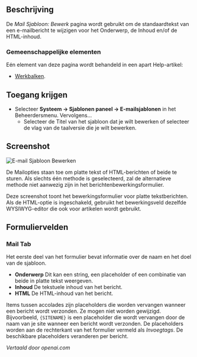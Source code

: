 <!-- Filename: Help4.x:Mail_Template:_Edit  / Display title: Bewerk E-mailsjabloon -->

## Beschrijving

De *Mail Sjabloon: Bewerk* pagina wordt gebruikt om de standaardtekst van een e-mailbericht te wijzigen voor het Onderwerp, de Inhoud en/of de HTML-inhoud.

### Gemeenschappelijke elementen

Eén element van deze pagina wordt behandeld in een apart Help-artikel:

* [Werkbalken](jdocmanual?article=help/common-elements/toolbars).

## Toegang krijgen

- Selecteer **Systeem → Sjablonen paneel → E-mailsjablonen** in het
  Beheerdersmenu. Vervolgens...
  - Selecteer de Titel van het sjabloon dat je wilt bewerken of selecteer 
    de vlag van de taalversie die je wilt bewerken.

## Screenshot

![E-mail Sjabloon Bewerken](../../../nl/images/mail/edit-mail-template.png)

De Mailopties staan toe om platte tekst of HTML-berichten of beide te sturen. Als slechts één methode is geselecteerd, zal de alternatieve methode niet aanwezig zijn in het berichtenbewerkingsformulier.

Deze screenshot toont het bewerkingsformulier voor platte tekstberichten. Als de HTML-optie is ingeschakeld, gebruikt het bewerkingsveld dezelfde WYSIWYG-editor die ook voor artikelen wordt gebruikt.

## Formuliervelden

### Mail Tab

Het eerste deel van het formulier bevat informatie over de naam en het doel van de sjabloon.

- **Onderwerp** Dit kan een string, een placeholder of een combinatie van beide in platte tekst weergeven.
- **Inhoud** De tekstuele inhoud van het bericht.
- **HTML** De HTML-inhoud van het bericht.

Items tussen accolades zijn placeholders die worden vervangen wanneer een bericht wordt verzonden. Ze mogen niet worden gewijzigd. Bijvoorbeeld, `{SITENAME}` is een placeholder die wordt vervangen door de naam van je site wanneer een bericht wordt verzonden. De placeholders worden aan de rechterkant van het formulier vermeld als *Invoegtags*. De beschikbare placeholders veranderen per bericht.

*Vertaald door openai.com*

